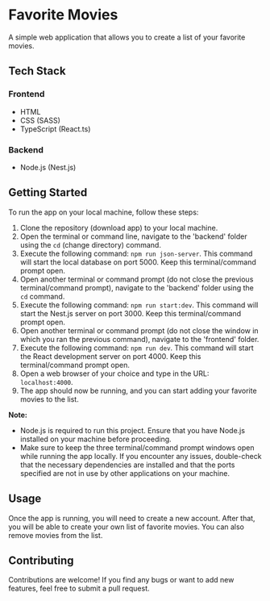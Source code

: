 # Favorite Movies

A simple web application that allows you to create a list of your favorite movies.

## Tech Stack

### Frontend

- HTML
- CSS (SASS)
- TypeScript (React.ts)

### Backend

- Node.js (Nest.js)

## Getting Started

To run the app on your local machine, follow these steps:

1. Clone the repository (download app) to your local machine.
2. Open the terminal or command line, navigate to the 'backend' folder using the `cd` (change directory) command.
3. Execute the following command: `npm run json-server`. This command will start the local database on port 5000. Keep this terminal/command prompt open.
4. Open another terminal or command prompt (do not close the previous terminal/command prompt), navigate to the 'backend' folder using the `cd` command.
5. Execute the following command: `npm run start:dev`. This command will start the Nest.js server on port 3000. Keep this terminal/command prompt open.
6. Open another terminal or command prompt (do not close the window in which you ran the previous command), navigate to the 'frontend' folder.
7. Execute the following command: `npm run dev`. This command will start the React development server on port 4000. Keep this terminal/command prompt open.
8. Open a web browser of your choice and type in the URL: `localhost:4000`.
9. The app should now be running, and you can start adding your favorite movies to the list.

**Note:**

- Node.js is required to run this project. Ensure that you have Node.js installed on your machine before proceeding.
- Make sure to keep the three terminal/command prompt windows open while running the app locally. If you encounter any issues, double-check that the necessary dependencies are installed and that the ports specified are not in use by other applications on your machine.

## Usage

Once the app is running, you will need to create a new account. After that, you will be able to create your own list of favorite movies. You can also remove movies from the list.

## Contributing

Contributions are welcome! If you find any bugs or want to add new features, feel free to submit a pull request.
